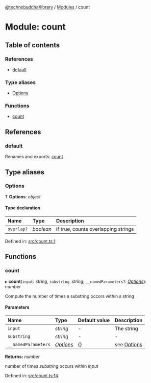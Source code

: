 [@technobuddha/library](../../README.md) / [Modules](../Modules.md) / count

# Module: count

## Table of contents

### References

- [default](count.md#default)

### Type aliases

- [Options](count.md#options)

### Functions

- [count](count.md#count)

## References

### default

Renames and exports: [count](count.md#count)

## Type aliases

### Options

Ƭ **Options**: *object*

#### Type declaration

| Name | Type | Description |
| :------ | :------ | :------ |
| `overlap?` | *boolean* | if true, counts overlapping strings |

Defined in: [src/count.ts:1](https://github.com/technobuddha/hill.software/blob/65b5e5d/packages/library/src/count.ts#L1)

## Functions

### count

▸ **count**(`input`: *string*, `substring`: *string*, `__namedParameters?`: [*Options*](count.md#options)): *number*

Compute the number of times a substring occors within a string

#### Parameters

| Name | Type | Default value | Description |
| :------ | :------ | :------ | :------ |
| `input` | *string* | - | The string |
| `substring` | *string* | - | - |
| `__namedParameters` | [*Options*](count.md#options) | {} | see [Options](count.md#options) |

**Returns:** *number*

number of times *substring* occurs within *input*

Defined in: [src/count.ts:14](https://github.com/technobuddha/hill.software/blob/65b5e5d/packages/library/src/count.ts#L14)
